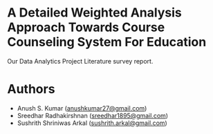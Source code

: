 # A Detailed Weighted Analysis Approach Towards Course Counseling System For Education
Our Data Analytics Project Literature survey report.

# Authors
+ Anush S. Kumar (anushkumar27@gmail.com)
+ Sreedhar Radhakirshnan (sreedhar1895@gmail.com)
+ Sushrith Shriniwas Arkal (sushrith.arkal@gmail.com)
